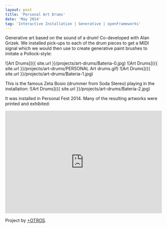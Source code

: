 ```yaml
---
layout: post
title: 'Personal Art Drums'
date: 'May 2014'
tag: 'Interactive Installation | Generative | openFrameworks'
---
```

Generative art based on the sound of a drum! Co-developed with Alan Grizek. We installed pick-ups to each of the drum pieces to get a MIDI signal which we would then use to create generative paint brushes to imitate a Pollock-style:

![Art Drums]({{ site.url }}/projects/art-drums/Bateria-0.jpg)
![Art Drums]({{ site.url }}/projects/art-drums/PERSONAL Art drums.gif)
![Art Drums]({{ site.url }}/projects/art-drums/Bateria-1.jpg)

This is the famous Zeta Bosio (drummer from Soda Stereo) playing in the installation:
![Art Drums]({{ site.url }}/projects/art-drums/Bateria-2.jpg)

It was installed in Personal Fest 2014. Many of the resulting artworks were printed and exhibited:

<iframe width="100%" height="330" src="https://www.youtube.com/embed/2iftiy8X1Lc" frameborder="0" allowfullscreen></iframe>

Project by [+OTROS](http://masotros.com/).
